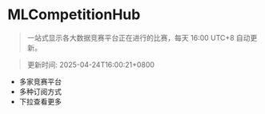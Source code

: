 # MLCompetitionHub

> 一站式显示各大数据竞赛平台正在进行的比赛，每天 16:00 UTC+8 自动更新。
  
> 更新时间: 2025-04-24T16:00:21+0800 

* 多家竞赛平台
* 多种订阅方式
* 下拉查看更多